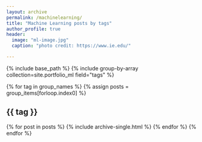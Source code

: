 ```yaml
---
layout: archive
permalink: /machinelearning/
title: "Machine Learning posts by tags"
author_profile: true
header:
  image: "ml-image.jpg"
  caption: "photo credit: https://www.ie.edu/"

---
```


{% include base_path %}
{% include group-by-array collection=site.portfolio_ml field="tags" %}

{% for tag in group_names %}
  {% assign posts = group_items[forloop.index0] %}
  <h2 id="{{ tag | slugify }}" class="archive__subtitle">{{ tag }}</h2>
  {% for post in posts %}
    {% include archive-single.html %}
  {% endfor %}
{% endfor %}